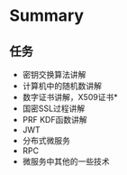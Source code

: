# Summary



## 任务

+ 密钥交换算法讲解
+ 计算机中的随机数讲解
+ 数字证书讲解，X509证书*
+ 国密SSL过程讲解
+ PRF KDF函数讲解
+ JWT
+ 分布式微服务
+ RPC
+ 微服务中其他的一些技术